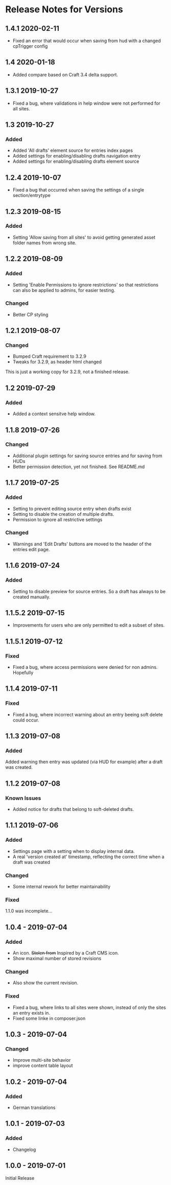 # Release Notes for Versions

## 1.4.1 2020-02-11

* Fixed an error that would occur when saving from hud with a changed cpTrigger config

## 1.4 2020-01-18

* Added compare based on Craft 3.4 delta support.

## 1.3.1 2019-10-27

* Fixed a bug, where validations in help window were not performed for all sites.

## 1.3 2019-10-27

### Added
* Added 'All drafts' element source for entries index pages
* Added settings for enabling/disabling drafts navigation entry
* Added settings for enabling/disabling drafts element source

## 1.2.4 2019-10-07

* Fixed a bug that occurred when saving the settings of a single section/entrytype

## 1.2.3 2019-08-15

### Added 

* Setting 'Allow saving from all sites' to avoid getting generated asset folder names
from wrong site.


## 1.2.2 2019-08-09

### Added

* Setting 'Enable Permissions to ignore restrictions' so that restrictions can also be applied to admins,
for easier testing.

### Changed

* Better CP styling

## 1.2.1 2019-08-07

### Changed

* Bumped Craft requirement to 3.2.9
* Tweaks for 3.2.9, as header html changed

This is just a working copy for 3.2.9, not a finished release.

## 1.2 2019-07-29

### Added

* Added a context sensitve help window.

## 1.1.8 2019-07-26

### Changed

* Additional plugin settings for saving source entries and for saving from HUDs
* Better permission detection, yet not finished. See README.md

## 1.1.7 2019-07-25

### Added 

* Setting to prevent editing source entry when drafts exist
* Setting to disable the creation of multiple drafts.
* Permission to ignore all restrictive settings

### Changed

* Warnings and 'Edit Drafts' buttons are moved to the header of the entries edit page.

## 1.1.6 2019-07-24

### Added

* Setting to disable preview for source entries. So a draft has always to be created manually.

## 1.1.5.2 2019-07-15

* Improvements for users who are only permitted to edit a subset of sites.

## 1.1.5.1 2019-07-12

### Fixed

* Fixed a bug, where access permissions were denied for non admins. Hopefully

## 1.1.4 2019-07-11

### Fixed

* Fixed a bug, where incorrect warning about an entry beeing soft delete could occur.


## 1.1.3 2019-07-08

### Added

Added warning then entry was updated (via HUD for example) after a draft was created.

## 1.1.2 2019-07-08

### Known Issues

* Added notice for drafts that belong to soft-deleted drafts.

## 1.1.1 2019-07-06

### Added

* Settings page with a setting when to display internal data.
* A real 'version created at' timestamp, reflecting the
correct time when a draft was created

### Changed
* Some internal rework for better maintainability

### Fixed
1.1.0 was incomplete...


## 1.0.4 - 2019-07-04

### Added
* An icon. <strike>Stolen from</strike> Inspired by a Craft CMS icon.
* Show maximal number of stored revisions

### Changed
* Also show the current revision.

### Fixed

* Fixed a bug, where links to all sites were shown,
instead of only the sites an entry exists in.
* Fixed some linke in composer.json

## 1.0.3 - 2019-07-04

### Changed

* Improve multi-site behavior 
* improve content table layout 

## 1.0.2 - 2019-07-04

### Added

* German translations

## 1.0.1 - 2019-07-03

### Added

* Changelog

## 1.0.0 - 2019-07-01

Initial Release
